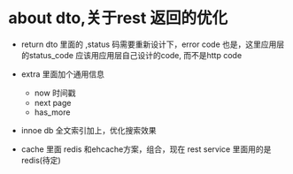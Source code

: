 # about dto,关于rest 返回的优化
* return dto 里面的 ,status 码需要重新设计下，error code
也是，这里应用层的status_code 应该用应用层自己设计的code,
而不是http code
* extra 里面加个通用信息 
    * now 时间戳
    * next page 
    * has_more 
    
* innoe db 全文索引加上，优化搜索效果
* cache 里面 redis 和ehcache方案，组合，现在
rest service 里面用的是redis(待定)